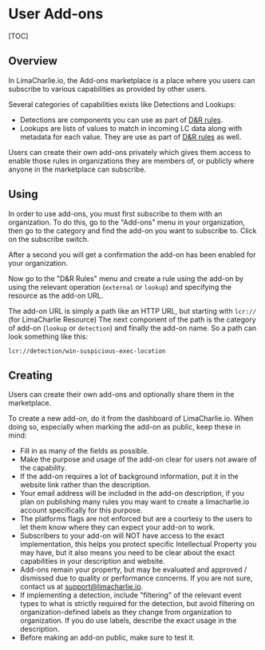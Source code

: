 # User Add-ons

[TOC]

## Overview
In LimaCharlie.io, the Add-ons marketplace is a place where you users can subscribe
to various capabilities as provided by other users.

Several categories of capabilities exists like Detections and Lookups:

* Detections are components you can use as part of [D&R rules](dr.md).
* Lookups are lists of values to match in incoming LC data along with metadata for each value. They are use as part of [D&R rules](dr.md) as well.

Users can create their own add-ons privately which gives them access to enable those
rules in organizations they are members of, or publicly where anyone in the marketplace
can subscribe.

## Using
In order to use add-ons, you must first subscribe to them with an organization.
To do this, go to the "Add-ons" menu in your organization, then go to the category
and find the add-on you want to subscribe to. Click on the subscribe switch.

After a second you will get a confirmation the add-on has been enabled for your organization.

Now go to the "D&R Rules" menu and create a rule using the add-on by using the relevant
operation (`external` or `lookup`) and specifying the resource as the add-on URL.

The add-on URL is simply a path like an HTTP URL, but starting with `lcr://` (for LimaCharlie Resource)
The next component of the path is the category of add-on (`lookup` or `detection`) and
finally the add-on name. So a path can look something like this:

```
lcr://detection/win-suspicious-exec-location
```

## Creating

Users can create their own add-ons and optionally share them in the marketplace.

To create a new add-on, do it from the dashboard of LimaCharlie.io. When doing
so, especially when marking the add-on as public, keep these in mind:

* Fill in as many of the fields as possible.
* Make the purpose and usage of the add-on clear for users not aware of the capability.
* If the add-on requires a lot of background information, put it in the website link
rather than the description.
* Your email address will be included in the add-on description, if you plan on publishing
many rules you may want to create a limacharlie.io account specifically for this purpose.
* The platforms flags are not enforced but are a courtesy to the users to let them
know where they can expect your add-on to work.
* Subscribers to your add-on will NOT have access to the exact implementation, this helps
you protect specific Intellectual Property you may have, but it also means you need to be clear
about the exact capabilities in your description and website.
* Add-ons remain your property, but may be evaluated and approved / dismissed due to
quality or performance concerns. If you are not sure, contact us at support@limacharlie.io.
* If implementing a detection, include "filtering" of the relevant event types to what is strictly
required for the detection, but avoid filtering on organization-defined labels as they change from
organization to organization. If you do use labels, describe the exact usage in the description.
* Before making an add-on public, make sure to test it.
